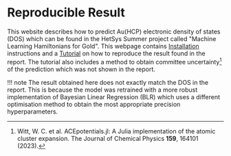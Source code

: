 # Reproducible Result

This website describes how to predict Au(HCP) electronic density of states (DOS) which can be found in the HetSys Summer project called "Machine Learning Hamiltonians for Gold". This webpage contains [Installation](installation.md) instructions and a [Tutorial](tutorial.md) on how to reproduce the result found in the report. The tutorial also includes a method to obtain committee uncertainty[^1] of the prediction which was not shown in the report.

!!! note
    The result obtained here does not exactly match the DOS in the report. This is because the model was retrained with a more robust implementation of Bayesian Linear Regression (BLR) which uses a different optimisation method to obtain the most appropriate precision hyperparameters.

[^1]: Witt, W. C. et al. ACEpotentials.jl: A Julia implementation of the atomic cluster expansion. The Journal of Chemical Physics **159**, 164101 (2023).
